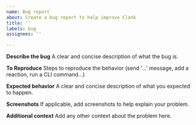 ```yaml
---
name: Bug report
about: Create a bug report to help improve Clank
title: ''
labels: bug
assignees: ''

---
```


**Describe the bug**
A clear and concise description of what the bug is.

**To Reproduce**
Steps to reproduce the behavior (send '...' message, add a reaction, run a CLI command...)

**Expected behavior**
A clear and concise description of what you expected to happen.

**Screenshots**
If applicable, add screenshots to help explain your problem.

**Additional context**
Add any other context about the problem here.
